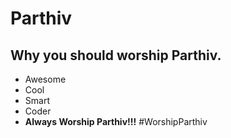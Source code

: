 # Parthiv

## Why you should worship Parthiv.
* Awesome
* Cool
* Smart
* Coder
* **Always Worship Parthiv!!!**
#WorshipParthiv
